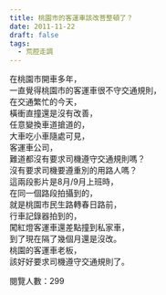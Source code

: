 ```yaml
---
title: 桃園市的客運車該改菩整頓了？
date: 2011-11-22
draft: false
tags:
  - 荒腔走調
---
```

在桃園市開車多年，  
一直覺得桃園市的客運車很不守交通規則，  
在交通繁忙的今天，  
橫衝直撞還是沒有改善，  
任意變換車道搶道的，  
大車吃小車隨處可見，  
客運車公司，  
難道都沒有要求司機遵守交通規則嗎？  
沒有要求司機要遵重別的用路人嗎？  
這兩段影片是8月/9月上班時，  
在同一個路段拍攝到的，  
就是桃園市民生路轉春日路前，  
行車記錄器拍到的，  
闖紅燈客運車還差點撞到私家車，  
到了現在隔了幾個月還是沒改。  
桃園的客運車老板，  
該好好要求司機遵守交通規則了。  

閱覽人數：299
